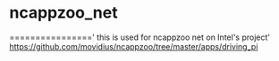 # ncappzoo_net
================'
this is used for ncappzoo net on Intel's project'
https://github.com/movidius/ncappzoo/tree/master/apps/driving_pi
